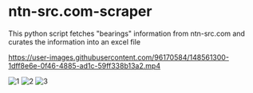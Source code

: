 # ntn-src.com-scraper
This python script fetches "bearings" information from ntn-src.com and curates the information into an excel file

https://user-images.githubusercontent.com/96170584/148561300-1dff8e6e-0f46-4885-ad1c-59ff338b13a2.mp4

![1](https://user-images.githubusercontent.com/96170584/148561265-050027b7-d8f5-4af6-9acf-8431e0efbcc3.PNG)
![2](https://user-images.githubusercontent.com/96170584/148561276-01b85d77-8b7f-4f09-aa87-df6028c999a0.PNG)
![3](https://user-images.githubusercontent.com/96170584/148561280-514e5d9e-0892-4406-a9ce-54219589f7f9.PNG)

